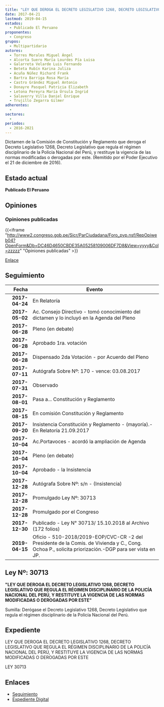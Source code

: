 ```yaml
---
title: "LEY QUE DEROGA EL DECRETO LEGISLATIVO 1268, DECRETO LEGISLATIVO QUE REGULA EL RÉGIMEN DISCIPLINARIO DE LA POLICÍA NACIONAL DEL PERÚ, Y RESTITUYE LA VIGENCIA DE LAS NORMAS MODIFICADAS O DEROGADAS POR ESTE"
date: 2017-04-21
lastmod: 2019-04-15
estados: 
  - Publicado El Peruano
proponentes: 
  - Congreso
grupos: 
  - Multipartidario
autores: 
  - Torres Morales Miguel Ángel
  - Alcorta Suero María Lourdes Pía Luisa
  - Galarreta Velarde Luis Fernando
  - Beteta Rubín Karina Juliza
  - Acuña Núñez Richard Frank
  - Bartra Barriga Rosa María
  - Castro Grández Miguel Antonio
  - Donayre Pasquel Patricia Elizabeth
  - Letona Pereyra María Úrsula Ingrid
  - Salaverry Villa Daniel Enrique
  - Trujillo Zegarra Gilmer
adherentes: 
  - 
sectores: 
  - 
periodos: 
  - 2016-2021
---
```


Dictamen de la Comisión de Constitución y Reglamento que deroga el Decreto Legislativo 1268, Decreto Legislativo que regula el régimen disciplinario de la Policía Nacional del Perú, y restituye la vigencia de las normas modificadas o derogadas por este. (Remitido por el Poder Ejecutivo el 21 de diciembre de 2016).


## Estado actual

**Publicado El Peruano**

## Opiniones

### Opiniones publicadas

{{<iframe "http://www2.congreso.gob.pe/Sicr/ParCiudadana/Foro_pvp.nsf/RepOpiweb04?OpenForm&Db=DC46D4650CBDE35A05258109006DF7D8&View=yyyy&Col=zzzzz" "Opiniones publicadas" >}}

[Enlace](http://www2.congreso.gob.pe/Sicr/ParCiudadana/Foro_pvp.nsf/RepOpiweb04?OpenForm&Db=DC46D4650CBDE35A05258109006DF7D8&View=yyyy&Col=zzzzz)

## Seguimiento

| Fecha | Evento |
|------:|--------|
| **2017-04-24** | En Relatoría|
| **2017-05-02** | Ac. Consejo Directivo - tomó conocimiento del dictamen y lo incluyó en la Agenda del Pleno|
| **2017-06-28** | Pleno (en debate)|
| **2017-06-28** | Aprobado 1ra. votación|
| **2017-06-28** | Dispensado 2da Votación - por Acuerdo del Pleno|
| **2017-07-11** | Autógrafa Sobre Nº: 170 - vence: 03.08.2017|
| **2017-07-31** | Observado|
| **2017-08-01** | Pasa a... Constitución y Reglamento|
| **2017-08-15** | En comisión Constitución y Reglamento|
| **2017-09-20** | Insistencia Constitución y Reglamento - (mayoría).- En Relatoría 21.09.2017|
| **2017-10-04** | Ac.Portavoces - acordó la ampliación de Agenda|
| **2017-10-04** | Pleno (en debate)|
| **2017-10-04** | Aprobado - la Insistencia|
| **2017-12-28** | Autógrafa Sobre Nº: s/n - (Insistencia)|
| **2017-12-28** | Promulgado Ley Nº: 30713|
| **2017-12-28** | Promulgado por el Congreso|
| **2017-12-30** | Publicado - Ley N° 30713/ 15.10.2018 al Archivo (172 folios)|
| **2019-04-15** | Oficio - 510-2018/2019-EOP/CVC-CR -2 del Presidente de la Comis. de Vivienda y C., Cong. Ochoa P., solicita priorización.-DGP para ser vista en JP.|

## Ley Nº: 30713

**"LEY QUE DEROGA EL DECRETO LEGISLATIVO 1268, DECRETO LEGISLATIVO QUE REGULA EL RÉGIMEN DISCIPLINARIO DE LA POLICÍA NACIONAL DEL PERÚ, Y RESTITUYE LA VIGENCIA DE LAS NORMAS MODIFICADAS O DEROGADAS POR ESTE"**

Sumilla: Derógase el Decreto Legislativo 1268, Decreto Legislativo que regula el régimen disciplinario de la Policía Nacional del Perú.


## Expediente

LEY QUE DEROGA EL DECRETO LEGISLATIVO 1268, DECRETO LEGISLATIVO QUE REGULA EL RÉGIMEN DISCIPLINARIO DE LA POLICÍA NACIONAL DEL PERÚ, Y RESTITUYE LA VIGENCIA DE LAS NORMAS MODIFICADAS O DEROGADAS POR ESTE

LEY 30713


## Enlaces 

- [Seguimiento](http://www2.congreso.gob.pe/Sicr/TraDocEstProc/CLProLey2016.nsf/f7fff46988ca05b1052578e100829cc7/387d8618833d95c405258109007a1b80?OpenDocument)
- [Expediente Digital](http://www2.congreso.gob.pehttp://www2.congreso.gob.pe/Sicr/TraDocEstProc/CLProLey2016.nsf/f7fff46988ca05b1052578e100829cc7/387d8618833d95c405258109007a1b80?OpenDocument&Click=05257FB7005EB655.eb71d0cf91d8294e05256cdf006b5706/$Body/0.1C6C)
